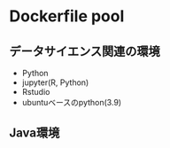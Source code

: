 # Dockerfile pool

## データサイエンス関連の環境
- Python
- jupyter(R, Python)
- Rstudio  
- ubuntuベースのpython(3.9)  

## Java環境
